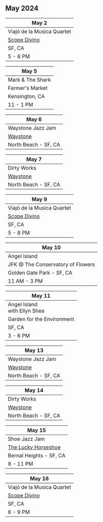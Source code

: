 ## May 2024

| May 2
|-
| Viajó de la Musica Quartet
| <a href="https://www.scopodivino.com" target="scopo">Scope Divino</a>
| SF, CA
| 5 - 8 PM

| May 5
|-
| Mark & The Shark
| Farmer's Market
| Kensington, CA
| 11 - 1 PM

| May 6
|-
| Waystone Jazz Jam
| <a href="https://www.waystonesf.com" target="new">Waystone</a>
| North Beach - SF, CA

| May 7
|-
| Dirty Works
| <a href="https://www.waystonesf.com" target="new">Waystone</a>
| North Beach - SF, CA

| May 9
|-
| Viajó de la Musica Quartet
| <a href="https://www.scopodivino.com" target="scopo">Scope Divino</a>
| SF, CA
| 5 - 8 PM

| May 10
|-
| Angel Island
| JFK @ The Conservatory of Flowers
| Golden Gate Park - SF, CA
| 11 AM - 3 PM

| May 11
|-
| Angel Island<br>with Ellyn Shea
| Garden for the Environment
| SF, CA
| 3 - 6 PM

| May 13
|-
| Waystone Jazz Jam
| <a href="https://www.waystonesf.com" target="new">Waystone</a>
| North Beach - SF, CA

| May 14
|-
| Dirty Works
| <a href="https://www.waystonesf.com" target="new">Waystone</a>
| North Beach - SF, CA

| May 15
|-
| Shoe Jazz Jam
| <a href="https://www.theluckyhorseshoebar.com/" target="Shoe">The Lucky Horseshoe</a>
| Bernal Heights - SF, CA
| 8 - 11 PM

| May 16
|-
| Viajó de la Musica Quartet
| <a href="https://www.scopodivino.com" target="scopo">Scope Divino</a>
| SF, CA
| 6 - 9 PM
